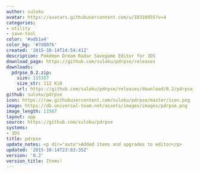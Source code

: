 ```yaml
---
author: suloku
avatar: https://avatars.githubusercontent.com/u/10310955?v=4
categories:
- utility
- save-tool
color: '#adb1a4'
color_bg: '#7d8076'
created: '2015-10-14T14:54:41Z'
description: Pokémon Dream Radar Savegame Editor for 3DS
download_page: https://github.com/suloku/pdrpse/releases
downloads:
  pdrpse_0.2.zip:
    size: 115357
    size_str: 112 KiB
    url: https://github.com/suloku/pdrpse/releases/download/0.2/pdrpse_0.2.zip
github: suloku/pdrpse
icon: https://raw.githubusercontent.com/suloku/pdrpse/master/icon.png
image: https://db.universal-team.net/assets/images/images/pdrpse.png
image_length: 11567
layout: app
source: https://github.com/suloku/pdrpse
systems:
- 3DS
title: pdrpse
update_notes: <p dir="auto">Added items and upgrades to editor</p>
updated: '2015-10-14T23:03:35Z'
version: '0.2'
version_title: Items!
---
```

